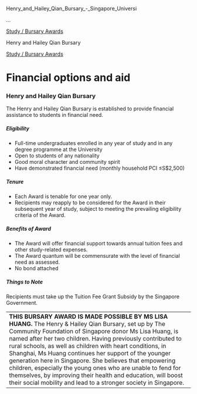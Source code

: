 Henry_and_Hailey_Qian_Bursary_-_Singapore_Universi



…

 [Study / Bursary Awards](/admissions/undergraduate/financing-options-and-aid/financial-aid/study-bursary-awards) 

Henry and Hailey Qian Bursary

[Study / Bursary Awards](https://www.sutd.edu.sg/admissions/undergraduate/financing-options-and-aid/financial-aid/study-bursary-awards)

Financial options and aid
=========================

### Henry and Hailey Qian Bursary

The Henry and Hailey Qian Bursary is established to provide financial assistance to students in financial need.

##### **Eligibility**

* Full-time undergraduates enrolled in any year of study and in any degree programme at the University
* Open to students of any nationality
* Good moral character and community spirit
* Have demonstrated financial need (monthly household PCI ≤S$2,500)

##### **Tenure**

* Each Award is tenable for one year only.
* Recipients may reapply to be considered for the Award in their subsequent year of study, subject to meeting the prevailing eligibility criteria of the Award.

##### **Benefits of Award**

* The Award will offer financial support towards annual tuition fees and other study-related expenses.
* The Award quantum will be commensurate with the level of financial need as assessed.
* No bond attached

##### **Things to Note**

Recipients must take up the Tuition Fee Grant Subsidy by the Singapore Government.

|  |
| --- |
| **THIS BURSARY AWARD IS MADE POSSIBLE BY MS LISA HUANG.**   The Henry & Hailey Qian Bursary, set up by The Community Foundation of Singapore donor Ms Lisa Huang, is named after her two children. Having previously contributed to rural schools, as well as children with heart conditions, in Shanghai, Ms Huang continues her support of the younger generation here in Singapore.    She believes that empowering children, especially the young ones who are unable to fend for themselves, by improving their health and education, will boost their social mobility and lead to a stronger society in Singapore. |

